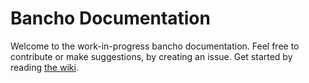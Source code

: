 # Bancho Documentation

Welcome to the work-in-progress bancho documentation. Feel free to contribute or make suggestions, by creating an issue.
Get started by reading [the wiki](https://github.com/Lekuruu/bancho-documentation/wiki).
